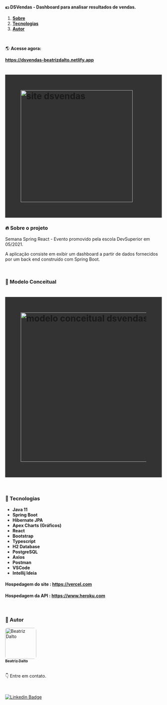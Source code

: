 #### :dollar: DSVendas - Dashboard para analisar resultados de vendas.

<ol align="left">
 <li><strong><a href="#--sobre-o-projeto">Sobre</a></strong></li>
 <li><strong><a href="#--tecnologias">Tecnologias</a></strong></li>
 <li><strong><a href="#--autor">Autor</a></strong></li>
</ol>

<br />

🌎 **Acesse agora:**

<a href="dsvendas-beatrizdalto.netlify.app/" target="_blank" title="acessar o site"><strong>https://dsvendas-beatrizdalto.netlify.app</strong></a>


<h1 style="padding: 50px; background: #333333;">
    <img alt="site dsvendas" title="#site dsvendas" src="https://github.com/beatrizdalto/dsvendas-java-react-devSuperior/blob/master/image-demo.png" width=360px/>
</h1>

### [](https://github.com/beatrizdalto/quiz-react-nextjs-imersao-alura#--sobre-o-projeto) 🔥 Sobre o projeto

Semana Spring React - Evento promovido pela escola DevSuperior em 05/2021.

A aplicação consiste em exibir um dashboard a partir de dados fornecidos por um back end construído com Spring Boot.

<br />

### :space_invader: Modelo Conceitual

<h1 style="padding: 50px; background: #333333;">
    <img alt="modelo conceitual dsvendas" title="#modelo conceitual dsvendas" src="https://github.com/beatrizdalto/dsvendas-java-react-devSuperior/blob/master/modelo-conceitual.png" width=480px/>
</h1>

<br />

### [](https://github.com/beatrizdalto/site-metallica#--tecnologias) 🤖 Tecnologias


- **Java 11**
- **Spring Boot**
- **Hibernate JPA**
- **Apex Charts (Gráficos)**
- **React**
- **Bootstrap**
- **Typescript**
- **H2 Database**
- **PostgreSQL**
- **Axios**
- **Postman**
- **VSCode**
- **Intellij Ideia**


#### **Hospedagem do site** : <a href="https://vercel.com/" target="_blank" title="acessar o site"><strong>https://vercel.com</strong></a>
#### **Hospedagem da API** : <a href="https://www.heroku.com" target="_blank" title="acessar o site"><strong>https://www.heroku.com</strong></a>

<br />

### [](https://github.com/beatrizdalto/site-metallica#--autor) 💎 Autor

<a href="https://taggo.one/beatrizdalto">
 <img style="border-radius: 8px" src="https://avatars.githubusercontent.com/u/29661219?s=460&u=42024e42215c64adeba9a923579809c57f36fe0d&v=4" width="100px;" alt="Beatriz Dalto"/>
<br />
<sub><strong>Beatriz Dalto</strong></sub></a>

<br />
<br />

:point_down: Entre em contato.

<br />

[![Linkedin Badge](https://img.shields.io/badge/-LinkedIn-blue?style=for-the-badge&logo=Linkedin&logoColor=white&link=https://www.linkedin.com/in/beatrizdalto)](https://www.linkedin.com/in/beatrizdalto)


